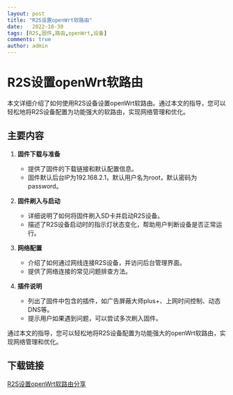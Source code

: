 ```yaml
---
layout: post
title: "R2S设置openWrt软路由"
date:   2022-10-30
tags: [R2S,固件,路由,openWrt,设备]
comments: true
author: admin
---
```

# R2S设置openWrt软路由

本文详细介绍了如何使用R2S设备设置openWrt软路由。通过本文的指导，您可以轻松地将R2S设备配置为功能强大的软路由，实现网络管理和优化。

## 主要内容

1. **固件下载与准备**
   - 提供了固件的下载链接和默认配置信息。
   - 固件默认后台IP为192.168.2.1，默认用户名为root，默认密码为password。

2. **固件刷入与启动**
   - 详细说明了如何将固件刷入SD卡并启动R2S设备。
   - 描述了R2S设备启动时的指示灯状态变化，帮助用户判断设备是否正常运行。

3. **网络配置**
   - 介绍了如何通过网线连接R2S设备，并访问后台管理界面。
   - 提供了网络连接的常见问题排查方法。

4. **插件说明**
   - 列出了固件中包含的插件，如广告屏蔽大师plus+、上网时间控制、动态DNS等。
   - 提示用户如果遇到问题，可以尝试多次刷入固件。

通过本文的指导，您可以轻松地将R2S设备配置为功能强大的openWrt软路由，实现网络管理和优化。

## 下载链接

[R2S设置openWrt软路由分享](https://pan.quark.cn/s/b1fc0eb54851)